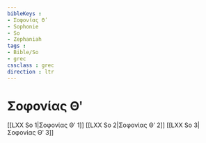 ```yaml
---
bibleKeys : 
- Σοφονίας Θʹ
- Sophonie
- So
- Zephaniah
tags : 
- Bible/So
- grec
cssclass : grec
direction : ltr
---
```


# Σοφονίας Θʹ

[[LXX So 1|Σοφονίας Θʹ 1]]
[[LXX So 2|Σοφονίας Θʹ 2]]
[[LXX So 3|Σοφονίας Θʹ 3]]

